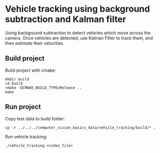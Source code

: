 # Vehicle tracking using background subtraction and Kalman filter
Using background subtraction to detect vehicles which move across the camera. Once vehicles are detected, use Kalman Filter to track them, and then estimate their velocities.

## Build project
Build project with cmake:
```
mkdir build
cd build
cmake -DCMAKE_BUILD_TYPE=Release ..
make
```

## Run project
Copy test data to build folder:
```
cp -r ../../../computer_vision_basics_data/vehicle_tracking/build/* .
```

Run vehicle tracking:
```
./vehicle_tracking <video_file>
```
